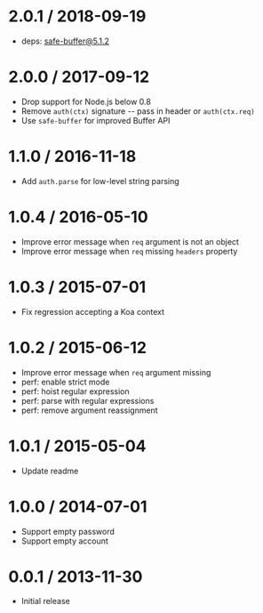 2.0.1 / 2018-09-19
==================

  * deps: safe-buffer@5.1.2

2.0.0 / 2017-09-12
==================

  * Drop support for Node.js below 0.8
  * Remove `auth(ctx)` signature -- pass in header or `auth(ctx.req)`
  * Use `safe-buffer` for improved Buffer API

1.1.0 / 2016-11-18
==================

  * Add `auth.parse` for low-level string parsing

1.0.4 / 2016-05-10
==================

  * Improve error message when `req` argument is not an object
  * Improve error message when `req` missing `headers` property

1.0.3 / 2015-07-01
==================

  * Fix regression accepting a Koa context

1.0.2 / 2015-06-12
==================

  * Improve error message when `req` argument missing
  * perf: enable strict mode
  * perf: hoist regular expression
  * perf: parse with regular expressions
  * perf: remove argument reassignment

1.0.1 / 2015-05-04
==================

  * Update readme

1.0.0 / 2014-07-01
==================

  * Support empty password
  * Support empty account

0.0.1 / 2013-11-30
==================

  * Initial release
